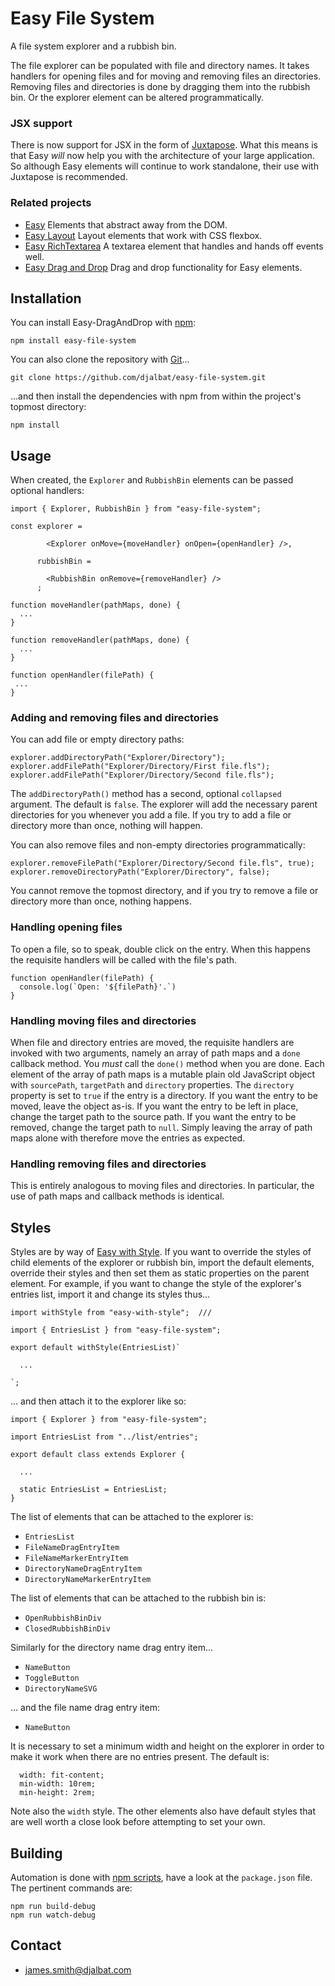 # Easy File System

A file system explorer and a rubbish bin.

The file explorer can be populated with file and directory names. It takes handlers for opening files and for moving and removing files an directories. Removing files and directories is done by dragging them into the rubbish bin. Or the explorer element can be altered programmatically.

### JSX support

There is now support for JSX in the form of [Juxtapose](https://github.com/djalbat/Juxtapose). What this means is that Easy *will* now help you with the architecture of your large application. So although Easy elements will continue to work standalone, their use with Juxtapose is recommended.

### Related projects

- [Easy](https://github.com/djalbat/easy) Elements that abstract away from the DOM.
- [Easy Layout](https://github.com/djalbat/easy-layout) Layout elements that work with CSS flexbox.
- [Easy RichTextarea](https://github.com/djalbat/easy-richtextarea) A textarea element that handles and hands off events well.
- [Easy Drag and Drop](https://github.com/djalbat/easy-drag-and-drop) Drag and drop functionality for Easy elements.

## Installation

You can install Easy-DragAndDrop with [npm](https://www.npmjs.com/):

    npm install easy-file-system

You can also clone the repository with [Git](https://git-scm.com/)...

    git clone https://github.com/djalbat/easy-file-system.git

...and then install the dependencies with npm from within the project's topmost directory:

    npm install

## Usage

When created, the `Explorer` and `RubbishBin` elements can be passed optional handlers:

```
import { Explorer, RubbishBin } from "easy-file-system";

const explorer =

        <Explorer onMove={moveHandler} onOpen={openHandler} />,

      rubbishBin =

        <RubbishBin onRemove={removeHandler} />
      ;

function moveHandler(pathMaps, done) {
  ...
}

function removeHandler(pathMaps, done) {
  ...
}

function openHandler(filePath) {
 ...
}
```

### Adding and removing files and directories

You can add file or empty directory paths:

```
explorer.addDirectoryPath("Explorer/Directory");
explorer.addFilePath("Explorer/Directory/First file.fls");
explorer.addFilePath("Explorer/Directory/Second file.fls");
```

The `addDirectoryPath()` method has a second, optional `collapsed` argument. The default is `false`. The explorer will add the necessary parent directories for you whenever you add a file. If you try to add a file or directory more than once, nothing will happen.

You can also remove files and non-empty directories programmatically:

```
explorer.removeFilePath("Explorer/Directory/Second file.fls", true);
explorer.removeDirectoryPath("Explorer/Directory", false);
```

You cannot remove the topmost directory, and if you try to remove a file or directory more than once, nothing happens.

### Handling opening files

To open a file, so to speak, double click on the entry. When this happens the requisite handlers will be called with the file's path.

```
function openHandler(filePath) {
  console.log(`Open: '${filePath}'.`)
}
```

### Handling moving files and directories

When file and directory entries are moved, the requisite handlers are invoked with two arguments, namely an array of path maps and a `done` callback method. You *must* call the `done()` method when you are done. Each element of the array of path maps is a mutable plain old JavaScript object with `sourcePath`, `targetPath` and `directory` properties. The `directory` property is set to `true` if the entry is a directory. If you want the entry to be moved, leave the object as-is. If you want the entry to be left in place, change the target path to the source path. If you want the entry to be removed, change the target path to `null`. Simply leaving the array of path maps alone with therefore move the entries as expected.

### Handling removing files and directories
  
This is entirely analogous to moving files and directories. In particular, the use of path maps and callback methods is identical. 

## Styles

Styles are by way of [Easy with Style](https://github.com/djalbat/easy-with-style). If you want to override the styles of child elements of the explorer or rubbish bin, import the default elements, override their styles and then set them as static properties on the parent element. For example, if you want to change the style of the explorer's entries list, import it and change its styles thus...

```
import withStyle from "easy-with-style";  ///

import { EntriesList } from "easy-file-system";

export default withStyle(EntriesList)`

  ...
  
`;
```
... and then attach it to the explorer like so:

```
import { Explorer } from "easy-file-system";

import EntriesList from "../list/entries";

export default class extends Explorer {

  ...
  
  static EntriesList = EntriesList;
}
```

The list of elements that can be attached to the explorer is:

 * `EntriesList`
 * `FileNameDragEntryItem`
 * `FileNameMarkerEntryItem`
 * `DirectoryNameDragEntryItem`
 * `DirectoryNameMarkerEntryItem`

The list of elements that can be attached to the rubbish bin is:

 * `OpenRubbishBinDiv`
 * `ClosedRubbishBinDiv`

Similarly for the directory name drag entry item...

 * `NameButton`
 * `ToggleButton`
 * `DirectoryNameSVG`

... and the file name drag entry item:

* `NameButton`

It is necessary to set a minimum width and height on the explorer in order to make it work when there are no entries present. The default is:

```
  width: fit-content;
  min-width: 10rem;
  min-height: 2rem;
```

Note also the `width` style. The other elements also have default styles that are well worth a close look before attempting to set your own.

## Building

Automation is done with [npm scripts](https://docs.npmjs.com/misc/scripts), have a look at the `package.json` file. The pertinent commands are:

    npm run build-debug
    npm run watch-debug

## Contact

* james.smith@djalbat.com

